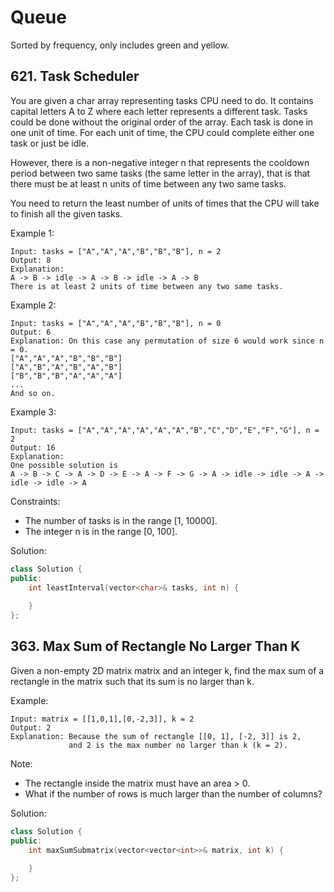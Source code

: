 
# Queue
Sorted by frequency, only includes green and yellow.

## 621. Task Scheduler
 
You are given a char array representing tasks CPU need to do. It contains capital letters A to Z where each letter represents a different task. Tasks could be done without the original order of the array. Each task is done in one unit of time. For each unit of time, the CPU could complete either one task or just be idle.

However, there is a non-negative integer n that represents the cooldown period between two same tasks (the same letter in the array), that is that there must be at least n units of time between any two same tasks.

You need to return the least number of units of times that the CPU will take to finish all the given tasks.

Example 1:
```
Input: tasks = ["A","A","A","B","B","B"], n = 2
Output: 8
Explanation: 
A -> B -> idle -> A -> B -> idle -> A -> B
There is at least 2 units of time between any two same tasks.
```
Example 2:
```
Input: tasks = ["A","A","A","B","B","B"], n = 0
Output: 6
Explanation: On this case any permutation of size 6 would work since n = 0.
["A","A","A","B","B","B"]
["A","B","A","B","A","B"]
["B","B","B","A","A","A"]
...
And so on.
```
Example 3:
```
Input: tasks = ["A","A","A","A","A","A","B","C","D","E","F","G"], n = 2
Output: 16
Explanation: 
One possible solution is
A -> B -> C -> A -> D -> E -> A -> F -> G -> A -> idle -> idle -> A -> idle -> idle -> A
```

Constraints:

- The number of tasks is in the range [1, 10000].
- The integer n is in the range [0, 100].

Solution:
```cpp
class Solution {
public:
    int leastInterval(vector<char>& tasks, int n) {
        
    }
};
```

## 363. Max Sum of Rectangle No Larger Than K

Given a non-empty 2D matrix matrix and an integer k, find the max sum of a rectangle in the matrix such that its sum is no larger than k.

Example:
```
Input: matrix = [[1,0,1],[0,-2,3]], k = 2
Output: 2 
Explanation: Because the sum of rectangle [[0, 1], [-2, 3]] is 2,
             and 2 is the max number no larger than k (k = 2).
```

Note:

- The rectangle inside the matrix must have an area > 0.
- What if the number of rows is much larger than the number of columns?

Solution:
```cpp
class Solution {
public:
    int maxSumSubmatrix(vector<vector<int>>& matrix, int k) {
        
    }
};
```
